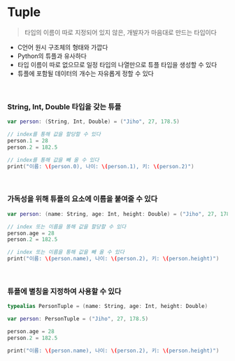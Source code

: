 # Tuple
> 타입의 이름이 따로 지정되어 있지 않은, 개발자가 마음대로 만드는 타입이다
- C언어 원시 구조체의 형태와 가깝다
- Python의 튜플과 유사하다
- 타입 이름이 따로 없으므로 일정 타입의 나열만으로 튜플 타입을 생성할 수 있다
- 튜플에 포함될 데이터의 개수는 자유롭게 정할 수 있다
<br>

### String, Int, Double 타입을 갖는 튜플
```swift
var person: (String, Int, Double) = ("Jiho", 27, 178.5)

// index를 통해 값을 할당할 수 있다
person.1 = 28
person.2 = 182.5

// index를 통해 값을 빼 올 수 있다
print("이름: \(person.0), 나이: \(person.1), 키: \(person.2)")
```
<br>

### 가독성을 위해 튜플의 요소에 이름을 붙여줄 수 있다
```swift
var person: (name: String, age: Int, height: Double) = ("Jiho", 27, 178.5)

// index 또는 이름을 똥해 값을 할당할 수 있다
person.age = 28
person.2 = 182.5

// index 또는 이름을 통해 값을 빼 올 수 있다
print("이름: \(person.name), 나이: \(person.2), 키: \(person.height)")
```
<br>

### 튜플에 별칭을 지정하여 사용할 수 있다
```swift
typealias PersonTuple = (name: String, age: Int, height: Double)

var person: PersonTuple = ("Jiho", 27, 178.5)

person.age = 28
person.2 = 182.5

print("이름: \(person.name), 나이: \(person.2), 키: \(person.height)")
```
<br>
